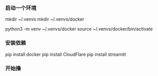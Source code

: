 
### 启动一个环境

mkdir ~/.venvs
mkdir ~/.venvs/docker

python3 -m venv ~/.venvs/docker
source ~/.venvs/docker/bin/activate


### 安装依赖

pip install docker
pip install CloudFlare
pip install streamlit

### 开始撸
